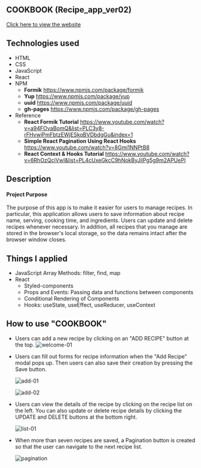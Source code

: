 ## COOKBOOK (Recipe_app_ver02)
[Click here to view the website](https://jwd-activity.github.io/Recipes_app_ver02/)

## Technologies used
- HTML
- CSS
- JavaScript
- React
- NPM
  - **Formik** https://www.npmjs.com/package/formik
  - **Yup** https://www.npmjs.com/package/yup
  - **uuid** https://www.npmjs.com/package/uuid
  - **gh-pages**  https://www.npmjs.com/package/gh-pages
- Reference
  - **React Formik Tutorial** https://www.youtube.com/watch?v=a94FOvaBomQ&list=PLC3y8-rFHvwiPmFbtzEWjESkqBVDbdgGu&index=1
  - **Simple React Pagination Using React Hooks** https://www.youtube.com/watch?v=8Gmi1NNPtB8
  - **React Context & Hooks Tutorial** https://www.youtube.com/watch?v=6RhOzQciVwI&list=PL4cUxeGkcC9hNokByJilPg5g9m2APUePI

## Description
#### Project Purpose
The purpose of this app is to make it easier for users to manage recipes.
In particular, this application allows users to save information about recipe name, serving, cooking time, and ingredients. Users can update and delete recipes whenever necessary. In addition, all recipes that you manage are stored in the browser's local storage, so the data remains intact after the browser window closes.


## Things I applied
-  JavaScript Array Methods: filter, find, map
- React
  - Styled-components
  - Props and Events: Passing data and functions between components
  - Conditional Rendering of Components
  - Hooks: useState, useEffect, useReducer, useContext

## How to use "COOKBOOK" 
- Users can add a new recipe by clicking on an "ADD RECIPE" button at the top.
![welcome-01](https://user-images.githubusercontent.com/83196262/131286969-a9c2c96c-5b8c-4eec-9e2b-db56bb03a0c8.jpg)

- Users can fill out forms for recipe information when the "Add Recipe" modal pops up. Then users can also save their creation by pressing the Save button.

  ![add-01](https://user-images.githubusercontent.com/83196262/131287455-bef484b1-7d03-4051-8ad4-053b7463248f.jpg)

  ![add-02](https://user-images.githubusercontent.com/83196262/131287657-07f133ee-0e7b-4cc8-9d5a-037e19eb906b.jpg)

- Users can view the details of the recipe by clicking on the recipe list on the left. You can also update or delete recipe details by clicking the UPDATE and DELETE buttons at the bottom right.

  ![list-01](https://user-images.githubusercontent.com/83196262/131288169-24909f11-f8be-47b0-b57c-470def87c12e.JPG)

- When more than seven recipes are saved, a Pagination button is created so that the user can navigate to the next recipe list.

  ![pagination](https://user-images.githubusercontent.com/83196262/131288911-1da5a319-edae-4d17-ae8d-b7a34a8722e3.JPG)  

